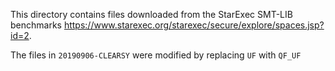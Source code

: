 This directory contains files downloaded from the StarExec SMT-LIB benchmarks https://www.starexec.org/starexec/secure/explore/spaces.jsp?id=2.

The files in `20190906-CLEARSY` were modified by replacing `UF` with `QF_UF`